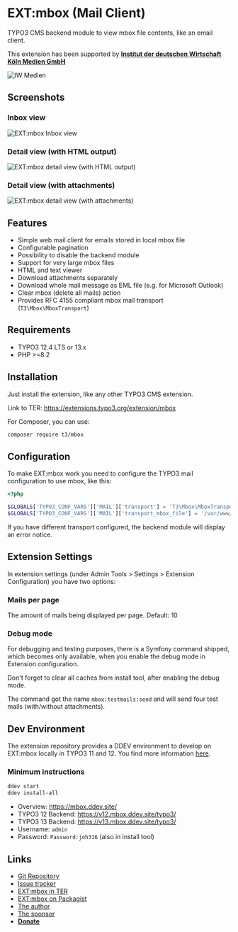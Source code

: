# EXT:mbox (Mail Client)

TYPO3 CMS backend module to view mbox file contents, like an email client.

This extension has been supported by [**Institut der deutschen Wirtschaft Köln Medien GmbH**](https://www.iwmedien.de/)

![IW Medien](Documentation/Logos/IwMedienLogo.png)


## Screenshots

### Inbox view

![EXT:mbox Inbox view](Documentation/Screenshots/mbox-inbox.png)

### Detail view (with HTML output)

![EXT:mbox detail view (with HTML output)](Documentation/Screenshots/mbox-detail-html-view.png)

### Detail view (with attachments)

![EXT:mbox detail view (with attachments)](Documentation/Screenshots/mbox-detail-with-attachments.png)


## Features

- Simple web mail client for emails stored in local mbox file
- Configurable pagination
- Possibility to disable the backend module
- Support for very large mbox files
- HTML and text viewer
- Download attachments separately
- Download whole mail message as EML file (e.g. for Microsoft Outlook)
- Clear mbox (delete all mails) action
- Provides RFC 4155 compliant mbox mail transport (`T3\Mbox\MboxTransport`)


## Requirements

- TYPO3 12.4 LTS or 13.x
- PHP >=8.2


## Installation

Just install the extension, like any other TYPO3 CMS extension.

Link to TER: https://extensions.typo3.org/extension/mbox

For Composer, you can use:

```bash
composer require t3/mbox
```

## Configuration

To make EXT:mbox work you need to configure the TYPO3 mail configuration to use mbox, like this:

```php
<?php

$GLOBALS['TYPO3_CONF_VARS']['MAIL']['transport'] = 'T3\Mbox\MboxTransport';
$GLOBALS['TYPO3_CONF_VARS']['MAIL']['transport_mbox_file'] = '/var/www/html/path/to/mbox-file.mbox';
```

If you have different transport configured, the backend module will display an error notice.


## Extension Settings

In extension settings (under Admin Tools > Settings > Extension Configuration) you have two options:

### Mails per page

The amount of mails being displayed per page. Default: 10

### Debug mode

For debugging and testing purposes, there is a Symfony command shipped, which becomes only available,
when you enable the debug mode in Extension configuration. 

Don't forget to clear all caches from install tool, after enabling the debug mode.

The command got the name ``mbox:testmails:send`` and will send four test mails (with/without attachments).

## Dev Environment

The extension repository provides a DDEV environment to develop on EXT:mbox locally in TYPO3 11 and 12. 
You find more information [here](https://github.com/a-r-m-i-n/ddev-for-typo3-extensions).

### Minimum instructions

```bash
ddev start
ddev install-all
```

* Overview: https://mbox.ddev.site/
* TYPO3 12 Backend: https://v12.mbox.ddev.site/typo3/
* TYPO3 13 Backend: https://v13.mbox.ddev.site/typo3/
* Username: `admin`
* Password: `Password:joh316` (also in install tool)

## Links

- [Git Repository](https://github.com/a-r-m-i-n/mbox)
- [Issue tracker](https://github.com/a-r-m-i-n/mbox/issues)
- [EXT:mbox in TER](https://extensions.typo3.org/extension/mbox)
- [EXT:mbox on Packagist](https://packagist.org/packages/t3/mbox)
- [The author](https://v.ieweg.de)
- [The sponsor](https://www.iwmedien.de)
- [**Donate**](https://www.paypal.com/cgi-bin/webscr?cmd=_s-xclick&hosted_button_id=2DCCULSKFRZFU)

